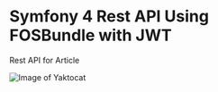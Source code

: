 Symfony 4 Rest API Using FOSBundle with JWT
===========================================

Rest API for Article

![Image of Yaktocat](https://octodex.github.com/images/yaktocat.png)
